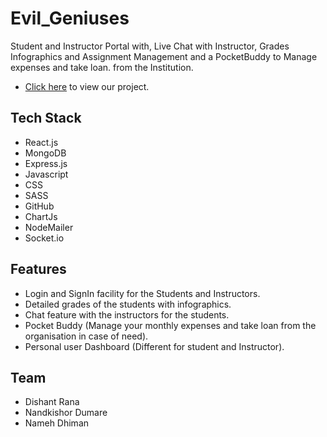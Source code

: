 # Evil_Geniuses
Student and Instructor Portal with, Live Chat with Instructor, Grades Infographics and Assignment Management and a PocketBuddy to Manage expenses and take loan. from the Institution.
  * [Click here](https://excelligent.vercel.app/) to view our project.

 ## Tech Stack
 
 * React.js
* MongoDB
* Express.js
* Javascript
* CSS
* SASS
* GitHub
* ChartJs
* NodeMailer
* Socket.io

## Features

- Login and SignIn facility for the Students and Instructors.
- Detailed grades of the students with infographics.
- Chat feature with the instructors for the students.
- Pocket Buddy (Manage your monthly expenses and take loan from the organisation in case of need).
- Personal user Dashboard (Different for student and Instructor).


## Team

- Dishant Rana
- Nandkishor Dumare
- Nameh Dhiman
